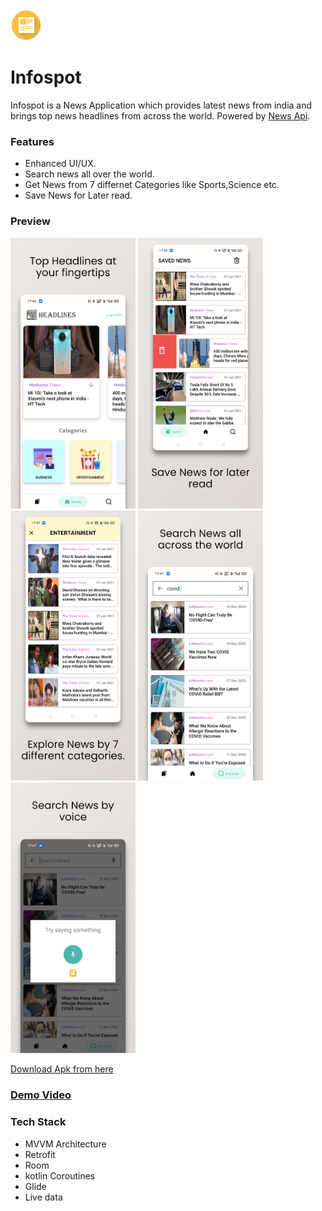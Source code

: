 <img src="previews/icon.png" width=50/>

# Infospot

Infospot is a News Application which provides latest news from india and brings top news headlines from across the world.
Powered by [News Api](https://newsapi.org). 

### Features

* Enhanced UI/UX.
* Search news all over the world.
* Get News from 7 differnet Categories like Sports,Science etc.
* Save News for Later read.

### Preview
<img src="previews/home.png" width=200/> <img src="previews/saved.png" width=200/>
<img src="previews/category.png" width=200/> <img src="previews/search.png" width=200/>
<img src="previews/voice.png" width=200/>

[Download Apk from here](https://drive.google.com/file/d/106w1psfyrRhefqD0wSF8LMMXTFrgYvLX/view?usp=sharing)

### [Demo Video](https://drive.google.com/file/d/1DUsXrYepIP18fH3PCemaazKxR2zr3hET/view?usp=sharing)


### Tech Stack
* MVVM Architecture
* Retrofit
* Room
* kotlin Coroutines
* Glide
* Live data
